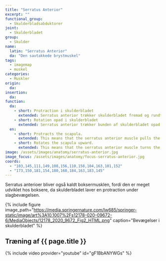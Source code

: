 ```yaml
---
title: "Serratus Anterior"
excerpt: ""
functional_group:
  - Skulderbladsabduktorer
joint:
  - Skulderbladet
group:
  - Skulder
name:
  latin: "Serratus Anterior"
  da: "Den savtakkede brystmuskel"
tags:
  - imagemap
  - muskel
categories:
  - Muskler
origin: 
  da: 
insertion: 
  da: 
function:
  da:
    - short: Protraction i skulderbladet
      extended: Serratus anterior trækker skulderbladet fremad og rundt om ribbenene.
    - short: Rotation opad i skulderbladet
      extended: Serratus anterior trækker bunden af skulderbladet opad og udad. Det betyder at den nederste spids trækkes udad.
  en:
    - short: Protracts the scapula.
      extended: This means that the serratus anterior muscle pulls the scapula, or shoulder blade, forward and around the ribcage.
    - short: Rotates the scapula upward.
      extended: This means that the serratus anterior muscle turns the scapula, or shoulder blade, such that the bottom of the scapula moves upward and laterally (i.e. outward).
image: /assets/images/anatomy/serratus-anterior.jpg
image_focus: /assets/images/anatomy/focus-serratus-anterior.jpg
coords:
  - "103,145,111,149,108,156,110,158,104,163,101,152"
  - "173,150,181,154,180,160,184,163,183,145"
---
```


Serratus anterioer bliver også kaldt boksermusklen, fordi den er meget udviklet hos boksere, da skulderbladet laver en protraction under slagbevægelsen. 

{% include figure image_path="https://media.springernature.com/lw685/springer-static/image/art%3A10.1007%2Fs12178-020-09672-6/MediaObjects/12178_2020_9672_Fig2_HTML.png" caption="Bevægelser i skulderbladet" %}

## Træning af {{ page.title }}

{% include video provider="youtube" id="gF1BbANYWGs" %}

